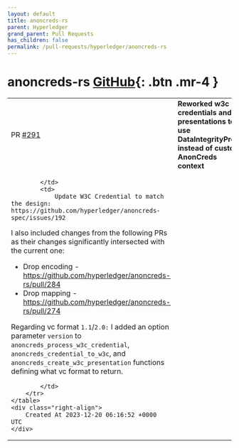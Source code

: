 ```yaml
---
layout: default
title: anoncreds-rs
parent: Hyperledger
grand_parent: Pull Requests
has_children: false
permalink: /pull-requests/hyperledger/anoncreds-rs
---
```


# anoncreds-rs <span class="fs-3 right-align">[GitHub](https://github.com/hyperledger/anoncreds-rs){: .btn .mr-4 }</span>


<div>
    <table>
        <tr>
            <td>
                PR <a href="https://github.com/hyperledger/anoncreds-rs/pull/291" class=".btn">#291</a>
            </td>
            <td>
                <b>
                    Reworked w3c credentials and presentations to use DataIntegrityProof  instead of custom AnonCreds context
                </b>
            </td>
        </tr>
        <tr>
            <td>
                
            </td>
            <td>
                Update W3C Credential to match the design: https://github.com/hyperledger/anoncreds-spec/issues/192

I also included changes from the following PRs as their changes significantly intersected with the current one: 
* Drop encoding - https://github.com/hyperledger/anoncreds-rs/pull/284
* Drop mapping - https://github.com/hyperledger/anoncreds-rs/pull/274

Regarding vc format `1.1`/`2.0:` I added an option parameter `version` to `anoncreds_process_w3c_credential`, `anoncreds_credential_to_w3c`, and `anoncreds_create_w3c_presentation` functions defining what vc format to return.

            </td>
        </tr>
    </table>
    <div class="right-align">
        Created At 2023-12-20 06:16:52 +0000 UTC
    </div>
</div>

